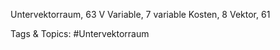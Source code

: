 Untervektorraum, 63
V
Variable, 7
variable Kosten, 8
Vektor, 61

   Tags & Topics:
   #Untervektorraum
